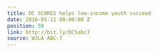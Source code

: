 ```yaml
---
title: DC SCORES helps low-income youth succeed
date: 2016-05-11 00:00:00 Z
position: 59
link: http://bit.ly/DCSabc7
source: WJLA ABC-7
---
```


